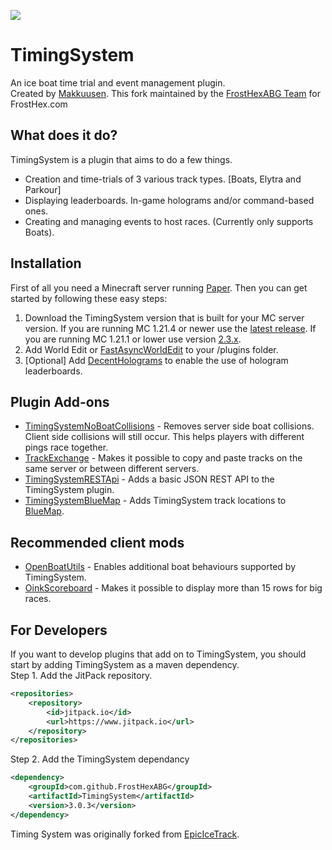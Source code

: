 [![](https://www.jitpack.io/v/FrostHexABG/TimingSystem.svg)](https://www.jitpack.io/#FrostHexABG/TimingSystem)
# TimingSystem
An ice boat time trial and event management plugin.   
Created by [Makkuusen](https://github.com/Makkuusen/TimingSystem). This fork maintained by the [FrostHexABG Team](https://github.com/FrostHexABG/TimingSystem) for FrostHex.com

## What does it do?
TimingSystem is a plugin that aims to do a few things.
* Creation and time-trials of 3 various track types. [Boats, Elytra and Parkour]
* Displaying leaderboards. In-game holograms and/or command-based ones.
* Creating and managing events to host races. (Currently only supports Boats).

## Installation
First of all you need a Minecraft server running [Paper](https://papermc.io). Then you can get started by following these easy steps:

1. Download the TimingSystem version that is built for your MC server version. If you are running MC 1.21.4 or newer use the [latest release](https://github.com/FrostHexABG/TimingSystem/releases/latest/). If you are running MC 1.21.1 or lower use version [2.3.x](https://github.com/FrostHexABG/TimingSystem/releases/tag/2.3).
2. Add World Edit or [FastAsyncWorldEdit](https://www.spigotmc.org/resources/fastasyncworldedit.13932/) to your /plugins folder.
3. [Optional] Add [DecentHolograms](https://www.spigotmc.org/resources/decentholograms-1-8-1-20-1-papi-support-no-dependencies.96927/) to enable the use of hologram leaderboards.


## Plugin Add-ons
* [TimingSystemNoBoatCollisions](https://github.com/FrostHexABG/TimingSystemNoBoatCollisions) - Removes server side boat collisions. Client side collisions will still occur. This helps players with different pings race together.     
* [TrackExchange](https://github.com/Pigalala/TrackExchange) - Makes it possible to copy and paste tracks on the same server or between different servers.
* [TimingSystemRESTApi](https://github.com/JustBru00/TimingSystemRESTApi) - Adds a basic JSON REST API to the TimingSystem plugin.
* [TimingSystemBlueMap](https://github.com/JustBru00/TimingSystemBlueMap) - Adds TimingSystem track locations to [BlueMap](https://github.com/BlueMap-Minecraft/BlueMap).

## Recommended client mods
* [OpenBoatUtils](https://modrinth.com/mod/openboatutils/versions) - Enables additional boat behaviours supported by TimingSystem.
* [OinkScoreboard](https://github.com/Pigalala/OinkScoreboard) - Makes it possible to display more than 15 rows for big races.

## For Developers
If you want to develop plugins that add on to TimingSystem, you should start by adding TimingSystem as a maven dependency.    
Step 1. Add the JitPack repository.    
```xml
<repositories>
	<repository>
	    <id>jitpack.io</id>
	    <url>https://www.jitpack.io</url>
	</repository>
</repositories>
```
Step 2. Add the TimingSystem dependancy
```xml
<dependency>
    <groupId>com.github.FrostHexABG</groupId>
    <artifactId>TimingSystem</artifactId>
    <version>3.0.3</version>
</dependency>
```

Timing System was originally forked from [EpicIceTrack](https://github.com/JustBru00/NetherCubeParkour).
